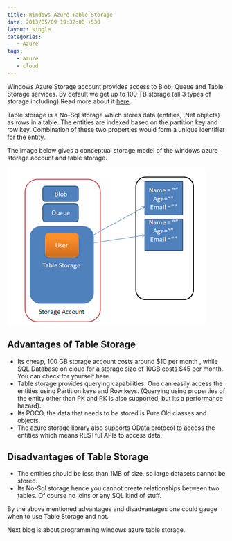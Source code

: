 ```yaml
---
title: Windows Azure Table Storage
date: 2013/05/09 19:32:00 +530
layout: single
categories: 
   - Azure
tags:
   - azure
   - cloud
---
```


Windows Azure Storage account provides access to Blob, Queue and Table Storage services. By default we get up to 100 TB storage (all 3 types of storage including).Read more about it [here](http://www.windowsazure.com/en-us/manage/services/storage/what-is-a-storage-account/).

Table storage is a No-Sql storage which stores data (entities, .Net objects) as rows in a table. The entities are indexed based on the partition key and row key. Combination of these two properties would form a unique identifier for the entity.

The image below gives a conceptual storage model of the windows azure storage account and table storage.

![Tablestorage](/assets/images/tablestorage.png)

## Advantages of Table Storage

* Its cheap, 100 GB storage account costs around $10 per month , while SQL Database on cloud for a storage size of 10GB costs $45 per month.  You can check for yourself here.
* Table storage provides querying capabilities. One can easily access the entities using Partition keys and Row keys. (Querying using properties of the entity other than PK and RK is also supported, but its a performance hazard).
* Its POCO, the data that needs to be stored is Pure Old classes and objects.
* The azure storage library also supports OData protocol to access the entities which means RESTful APIs to access data.

## Disadvantages of Table Storage
* The entities should be less than 1MB of size, so large datasets cannot be stored.
* Its No-Sql storage hence you cannot create relationships between two tables. Of course no joins or any SQL kind of stuff.

By the above mentioned advantages and disadvantages one could gauge when to use Table Storage and not.

Next blog is about programming windows azure table storage.
